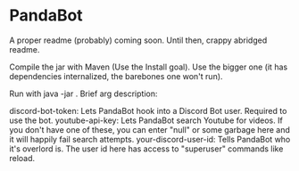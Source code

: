 # PandaBot
A proper readme (probably) coming soon. Until then, crappy abridged readme.

Compile the jar with Maven (Use the Install goal). Use the bigger one (it has dependencies internalized, the barebones one won't run).

Run with java -jar <jarname> <discord-bot-token> <youtube-api-key> <your-discord-user-id>. Brief arg description:

discord-bot-token: Lets PandaBot hook into a Discord Bot user. Required to use the bot.
youtube-api-key: Lets PandaBot search Youtube for videos. If you don't have one of these, you can enter "null" or some garbage here and it will happily fail search attempts.
your-discord-user-id: Tells PandaBot who it's overlord is. The user id here has access to "superuser" commands like reload. 